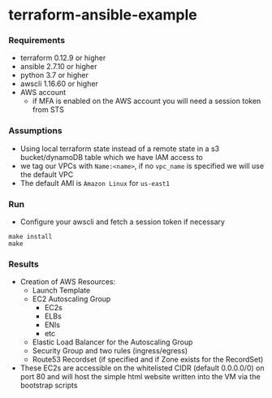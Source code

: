 # terraform-ansible-example

### Requirements
- terraform 0.12.9 or higher
- ansible 2.7.10 or higher
- python 3.7 or higher
- awscli 1.16.60 or higher
- AWS account
  - if MFA is enabled on the AWS account you will need a session token from STS

### Assumptions
- Using local terraform state instead of a remote state in a s3 bucket/dynamoDB table which we have IAM access to
- we tag our VPCs with `Name:<name>`, if no `vpc_name` is specified we will use the default VPC
- The default AMI is `Amazon Linux` for `us-east1`
### Run
- Configure your awscli and fetch a session token if necessary
```
make install
make
```
### Results
- Creation of AWS Resources:
  - Launch Template
  - EC2 Autoscaling Group
    - EC2s
    - ELBs
    - ENIs
    - etc
  - Elastic Load Balancer for the Autoscaling Group
  - Security Group and two rules (ingress/egress)
  - Route53 Recordset (if specified and if Zone exists for the RecordSet)
- These EC2s are accessible on the whitelisted CIDR (default 0.0.0.0/0) on port 80 and will host the simple html website written into the VM via the bootstrap scripts
